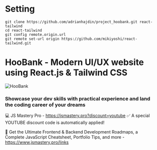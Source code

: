 # Setting

```
git clone https://github.com/adrianhajdin/project_hoobank.git react-tailwind
cd react-tailwind
git config remote.origin.url
git remote set-url origin https://github.com/mikiyoshi/react-tailwind.git
```

# HooBank - Modern UI/UX website using React.js & Tailwind CSS

![HooBank](https://i.ibb.co/BK1Hn0x/Screenshot-2022-08-08-at-4-05-48-PM.png)

### Showcase your dev skills with practical experience and land the coding career of your dreams

💻 JS Mastery Pro - https://jsmastery.pro?discount=youtube
✅ A special YOUTUBE discount code is automatically applied!

📙 Get the Ultimate Frontend & Backend Development Roadmaps, a Complete JavaScript Cheatsheet, Portfolio Tips, and more - https://www.jsmastery.pro/links
